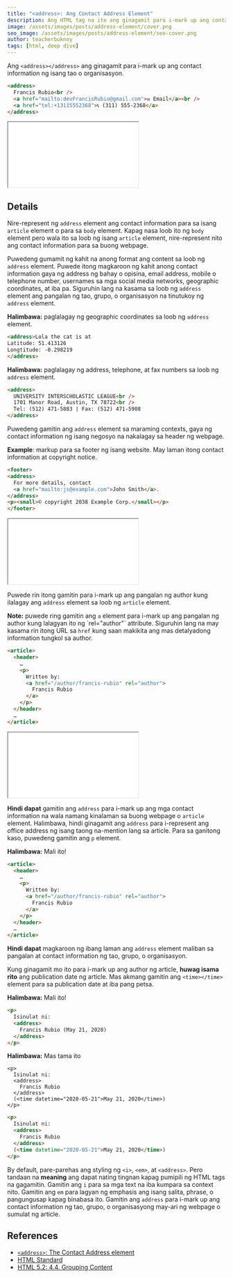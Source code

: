```yaml
---
title: "<address>: Ang Contact Address Element"
description: Ang HTML tag na ito ang ginagamit para i-mark up ang contact information ng isang tao o organisasyon.
image: /assets/images/posts/address-element/cover.png
seo_image: /assets/images/posts/address-element/seo-cover.png
author: teacherbuknoy
tags: [html, deep dive]
---
```


Ang `<address></address>` ang ginagamit para i-mark up ang contact information ng isang tao o organisasyon.

<div class="code-sample">

```html
<address>
  Francis Rubio<br />
  <a href="mailto:devFrancisRubio@gmail.com">✉️ Email</a><br />
  <a href="tel:+13115552368">📞 (311) 555-2368</a>
</address>
```

  <iframe class="code-result" src="/assets/images/posts/address-element/example-1.html"></iframe>
</div>

## Details

Nire-represent ng `address` element ang contact information para sa isang `article` element o para sa `body` element. Kapag nasa loob ito ng `body` element pero wala ito sa loob ng isang `article` element, nire-represent nito ang contact information para sa buong webpage.

Puwedeng gumamit ng kahit na anong format ang content sa loob ng `address` element. Puwede itong magkaroon ng kahit anong contact information gaya ng address ng bahay o opisina, email address, mobile o telephone number, usernames sa mga social media networks, geographic coordinates, at iba pa. Siguruhin lang na kasama sa loob ng `address` element ang pangalan ng tao, grupo, o organisasyon na tinutukoy ng `address` element.

<div class="bordered box">
  <p><strong>Halimbawa:</strong> paglalagay ng geographic coordinates sa loob ng <code>address</code> element.</p>
  
```html
<address>Lola the cat is at
Latitude: 51.413126
Longtitude: -0.298219
</address>
```

  <p><strong>Halimbawa:</strong> paglalagay ng address, telephone, at fax numbers sa loob ng <code>address</code> element.</p>

```html
<address>
  UNIVERSITY INTERSCHOLASTIC LEAGUE<br />
  1701 Manor Road, Austin, TX 78722<br />
  Tel: (512) 471-5883 | Fax: (512) 471-5908
</address>
```

</div>

Puwedeng gamitin ang `address` element sa maraming contexts, gaya ng contact information ng isang negosyo na nakalagay sa header ng webpage.

<div class="bordered box">
  <p><b>Example</b>: markup para sa footer ng isang website. May laman itong contact information at copyright notice.</p>

  <div class="code-sample">
    
```html
<footer>
<address>
  For more details, contact
  <a href="mailto:js@example.com">John Smith</a>.
</address>
<p><small>© copyright 2038 Example Corp.</small></p>
</footer>
```
    
  <iframe class="code-result" src="/assets/images/posts/address-element/example-3.html"></iframe>

  </div>
</div>

Puwede rin itong gamitin para i-mark up ang pangalan ng author kung ilalagay ang `address` element sa loob ng `article` element.

<div class="bordered-box">
  <p><strong>Note:</strong> puwede ring gamitin ang <code>a</code> element para i-mark up ang pangalan ng author kung lalagyan ito ng `rel="author"` attribute. Siguruhin lang na may kasama rin itong URL sa <code>href</code> kung saan makikita ang mas detalyadong information tungkol sa author.</p>
  <div class="code-sample">

```html
<article>
  <header>
    …
    <p>
      Written by: 
      <a href="/author/francis-rubio" rel="author">
        Francis Rubio
      </a>
    </p>
  </header>
  …
</article>
```

  <iframe class="code-result" src="/assets/images/posts/address-element/example-2.html"></iframe>
  </div>
</div>

**Hindi dapat** gamitin ang `address` para i-mark up ang mga contact information na wala namang kinalaman sa buong webpage o `article` element. Halimbawa, hindi ginagamit ang `address` para i-represent ang office address ng isang taong na-mention lang sa article. Para sa ganitong kaso, puwedeng gamitin ang `p` element.

<div class="bordered error box">
  <p><strong>Halimbawa:</strong> Mali ito!</p>

```html
<article>
  <header>
    …
    <p>
      Written by: 
      <a href="/author/francis-rubio" rel="author">
        Francis Rubio
      </a>
    </p>
  </header>
  …
</article>
```

</div>

**Hindi dapat** magkaroon ng ibang laman ang `address` element maliban sa pangalan at contact information ng tao, grupo, o organisasyon.

Kung ginagamit mo ito para i-mark up ang author ng article, **huwag isama rito** ang publication date ng article. Mas akmang gamitin ang `<time></time>` element para sa publication date at iba pang petsa.

<div class="bordered error box">
  <p><strong>Halimbawa:</strong> Mali ito!</p>

```html
<p>
  Isinulat ni:
  <address>
    Francis Rubio (May 21, 2020)
  </address>
</p>
```
</div>

<div class="bordered success box">
  <p><strong>Halimbawa:</strong> Mas tama ito</p>
  <pre class="code-snippet"><code data-language="html">&lt;p>
  Isinulat ni:
  &lt;address>
    Francis Rubio
  &lt;/address>
  (&lt;time datetime="2020-05-21">May 21, 2020&lt;/time>)
&lt;/p></code></pre>

```html
<p>
  Isinulat ni:
  <address>
    Francis Rubio
  </address>
  (<time datetime="2020-05-21">May 21, 2020</time>)
</p>
```

</div>

By default, pare-parehas ang styling ng `<i>`, `<em>`, at `<address>`. Pero tandaan na **meaning** ang dapat nating tingnan kapag pumipili ng HTML tags na gagamitin. Gamitin ang `i` para sa mga text na iba kumpara sa context nito. Gamitin ang `em` para lagyan ng emphasis ang isang salita, phrase, o pangungusap kapag binabasa ito. Gamitin ang `address` para i-mark up ang contact information ng tao, grupo, o organisasyong may-ari ng webpage o sumulat ng article.

## References

- [`<address>`: The Contact Address element](https://developer.mozilla.org/en-US/docs/Web/HTML/Element/addresss)
- [HTML Standard](https://html.spec.whatwg.org/multipage/sections.html#the-address-element)
- [HTML 5.2: 4.4. Grouping Content](https://www.w3.org/TR/html52/grouping-content.html#the-address-element)

